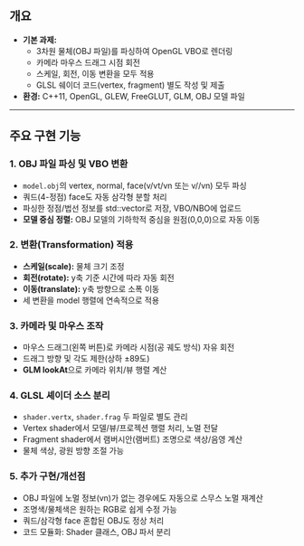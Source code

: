 ## 개요
- **기본 과제:**  
  - 3차원 물체(OBJ 파일)를 파싱하여 OpenGL VBO로 렌더링
  - 카메라 마우스 드래그 시점 회전
  - 스케일, 회전, 이동 변환을 모두 적용
  - GLSL 쉐이더 코드(vertex, fragment) 별도 작성 및 제출
- **환경:** C++11, OpenGL, GLEW, FreeGLUT, GLM, OBJ 모델 파일

---

## 주요 구현 기능

### 1. OBJ 파일 파싱 및 VBO 변환
- `model.obj`의 vertex, normal, face(v/vt/vn 또는 v//vn) 모두 파싱
- 쿼드(4-정점) face도 자동 삼각형 분할 처리
- 파싱한 정점/법선 정보를 std::vector로 저장, VBO/NBO에 업로드
- **모델 중심 정렬:** OBJ 모델의 기하학적 중심을 원점(0,0,0)으로 자동 이동

### 2. 변환(Transformation) 적용
- **스케일(scale):** 물체 크기 조정
- **회전(rotate):** y축 기준 시간에 따라 자동 회전
- **이동(translate):** y축 방향으로 소폭 이동
- 세 변환을 model 행렬에 연속적으로 적용

### 3. 카메라 및 마우스 조작
- 마우스 드래그(왼쪽 버튼)로 카메라 시점(공 궤도 방식) 자유 회전
- 드래그 방향 및 각도 제한(상하 ±89도)
- **GLM lookAt**으로 카메라 위치/뷰 행렬 계산

### 4. GLSL 셰이더 소스 분리
- `shader.vertx`, `shader.frag` 두 파일로 별도 관리
- Vertex shader에서 모델/뷰/프로젝션 행렬 처리, 노멀 전달
- Fragment shader에서 램버시안(램버트) 조명으로 색상/음영 계산
- 물체 색상, 광원 방향 조절 가능

### 5. 추가 구현/개선점
- OBJ 파일에 노멀 정보(vn)가 없는 경우에도 자동으로 스무스 노멀 재계산
- 조명색/물체색은 원하는 RGB로 쉽게 수정 가능
- 쿼드/삼각형 face 혼합된 OBJ도 정상 처리
- 코드 모듈화: Shader 클래스, OBJ 파서 분리